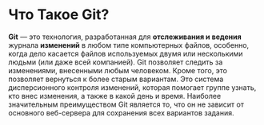 Что Такое Git?
=====================

**Git** — это технология, разработанная для **отслеживания и ведения** журнала **изменений** в любом типе компьютерных файлов, особенно, когда дело касается файлов используемых двумя или несколькими людьми (или даже всей компанией). Git позволяет следить за изменениями, внесенными любым человеком. Кроме того, это позволяет вернуться к более старым вариантам. Это система дисперсионного контроля изменений, которая помогает группе узнать, кто внес изменения, а также в какой день и время. Наиболее значительным преимуществом Git является то, что он не зависит от основного веб-сервера для сохранения всех вариантов задания. 
